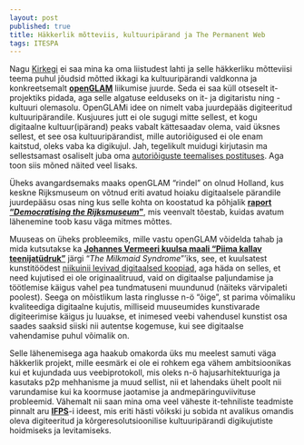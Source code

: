 ```yaml
---
layout: post
published: true
title: Häkkerlik mõtteviis, kultuuripärand ja The Permanent Web
tags: ITESPA
---
```


Nagu [Kirkegi](http://kirken.github.io/H%C3%A4kkerlik%20IT%20projekt/) ei saa mina ka oma liistudest lahti ja selle häkkerliku mõtteviisi teema puhul jõudsid mõtted ikkagi ka kultuuripärandi valdkonna ja konkreetsemalt [**openGLAM**](http://openglam.org/) liikumise juurde. Seda ei saa küll otseselt it-projektiks pidada, aga selle algatuse eelduseks on it- ja  digitaristu ning -kultuuri olemasolu. OpenGLAMi idee on nimelt vaba juurdepääs digiteeritud kultuuripärandile. Kusjuures jutt ei ole sugugi mitte sellest, et kogu digitaalne kultuur(ipärand) peaks vabalt kättesaadav olema, vaid üksnes sellest, et see osa kultuuripärandist, mille autoriõigused ei ole enam kaitstud, oleks vaba ka digikujul. Jah, tegelikult muidugi kirjutasin ma sellestsamast osaliselt juba oma [autoriõiguste teemalises postituses](http://puik.github.io/autorioigustest/). Aga toon siis mõned näited veel lisaks.

Üheks avangardsemaks maaks openGLAM “rindel” on olnud Holland, kus keskne Rijksmuseum on võtnud eriti avatud hoiaku digitaalsele pärandile juurdepääsu osas ning kus selle kohta on koostatud ka põhjalik [**raport “*Democratising the Rijksmuseum*”**](http://pro.europeana.eu/publication/democratising-the-rijksmuseum), mis veenvalt tõestab, kuidas avatum lähenemine toob kasu väga mitmes mõttes.

Muuseas on üheks probleemiks, mille vastu openGLAM võidelda tahab ja mida kutsutakse ka [**Johannes Vermeeri kuulsa maali “Piima kallav teenijatüdruk”**](https://www.rijksmuseum.nl/nl/collectie/SK-A-2344) järgi “*The Milkmaid Syndrome*”’iks, see, et kuulsatest kunstitöödest [niikuinii levivad digitaalsed koopiad](https://www.google.ee/search?q=vermeer+milkmaid&biw=1887&bih=981&source=lnms&tbm=isch&sa=X&ved=0ahUKEwilu7ySytzJAhVBCSwKHRaBCtgQ_AUIBigB), aga häda on selles, et need kujutised ei ole originaalitruud, vaid on digitaalse paljundamise ja töötlemise käigus vahel pea tundmatuseni muundunud (näiteks värvipaleti poolest). Seega on mõistlikum lasta ringlusse n-ö “õige”, st parima võimaliku kvaliteediga digitaalne kujutis, milliseid muuseumides kunstivarade digiteerimise käigus ju luuakse, et inimesed veebi vahendusel kunstist osa saades saaksid siiski nii autentse kogemuse, kui see digitaalse vahendamise puhul võimalik on.

Selle lähenemisega aga haakub omakorda üks mu meelest samuti väga häkkerlik projekt, mille eesmärk ei ole ei rohkem ega vähem ambitsioonikas kui et kujundada uus veebiprotokoll, mis oleks n-ö hajusarhitektuuriga ja kasutaks p2p mehhanisme ja muud sellist, nii et lahendaks ühelt poolt nii varundamise kui ka koormuse jaotamise ja andmepäringuviivituse probleemid. Vähemalt nii saan mina oma veel väheste it-tehniliste teadmiste pinnalt aru [**IFPS**](https://ipfs.io/)-i ideest, mis eriti hästi võikski ju sobida nt avalikus omandis oleva digiteeritud ja kõrgeresolutsioonilise kultuuripärandi digikujutiste hoidmiseks ja levitamiseks.
